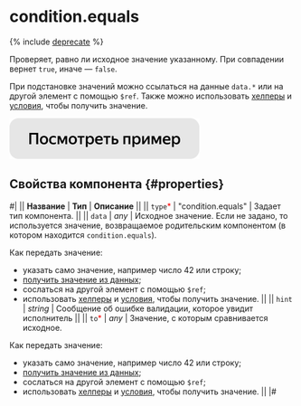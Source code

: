 # condition.equals

{% include [deprecate](../../_includes/deprecate.md) %}

Проверяет, равно ли исходное значение указанному. При совпадении вернет `true`, иначе — `false`.

При подстановке значений можно ссылаться на данные `data.*` или на другой элемент с помощью `$ref`. Также можно использовать [хелперы](helpers.md) и [условия](conditions.md), чтобы получить значение.

[![](../_images/buttons/view-example.svg)](https://clck.ru/QMmPE)

## Свойства компонента {#properties}

#|
|| **Название** | **Тип** | **Описание** ||
|| `type`<span style="color: red">\*</span> | "condition.equals" | Задает тип компонента. ||
|| `data` | _any_ | Исходное значение. Если не задано, то используется значение, возвращаемое родительским компонентом (в котором находится `condition.equals`).

Как передать значение:

- указать само значение, например число 42 или строку;
- [получить значение из данных](../operations/work-with-data.md);
- сослаться на другой элемент с помощью `$ref`;
- использовать [хелперы](helpers.md) и [условия](conditions.md), чтобы получить значение. ||
  || `hint` | _string_ | Сообщение об ошибке валидации, которое увидит исполнитель ||
  || `to`<span style="color: red">\*</span> | _any_ | Значение, c которым сравнивается исходное.

Как передать значение:

- указать само значение, например число 42 или строку;
- [получить значение из данных](../operations/work-with-data.md);
- сослаться на другой элемент с помощью `$ref`;
- использовать [хелперы](helpers.md) и [условия](conditions.md), чтобы получить значение. ||
  |#
